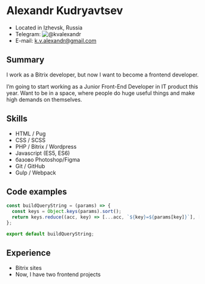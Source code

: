 # Alexandr Kudryavtsev

* Located in Izhevsk, Russia
* Telegram: ![@kvalexandr](https://t.me/kvalexandr)
* E-mail: k.v.alexandr@gmail.com

## Summary

I work as a Bitrix developer, but now I want to become a frontend developer.

I’m going to start working as a Junior Front-End Developer in IT product this year. Want to be in a space, where people do huge useful things and make high demands on themselves.

## Skills

* HTML / Pug
* CSS / SCSS
* PHP / Bitrix / Wordpress
* Javascript (ES5, ES6)
* базово Photoshop/Figma
* Git / GitHub
* Gulp / Webpack

## Code examples

```javascript
const buildQueryString = (params) => {
  const keys = Object.keys(params).sort();
  return keys.reduce((acc, key) => [...acc, `${key}=${params[key]}`], []).join('&');
};

export default buildQueryString;
```

## Experience

* Bitrix sites
* Now, I have two frontend projects

